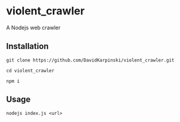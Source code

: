 # violent_crawler
A Nodejs web crawler

## Installation
```shell
git clone https://github.com/DavidKarpinski/violent_crawler.git

cd violent_crawler

npm i
```

## Usage
```shell
nodejs index.js <url>
```

